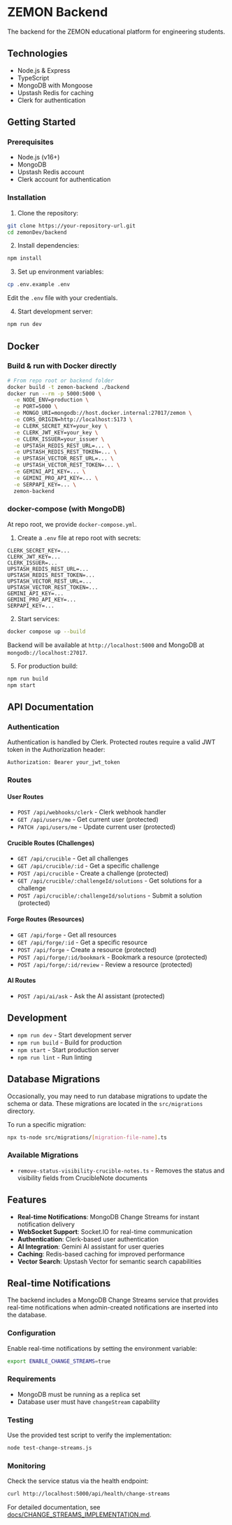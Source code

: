 # ZEMON Backend

The backend for the ZEMON educational platform for engineering students.

## Technologies

- Node.js & Express
- TypeScript
- MongoDB with Mongoose
- Upstash Redis for caching
- Clerk for authentication

## Getting Started

### Prerequisites

- Node.js (v16+)
- MongoDB
- Upstash Redis account
- Clerk account for authentication

### Installation

1. Clone the repository:
```bash
git clone https://your-repository-url.git
cd zemonDev/backend
```

2. Install dependencies:
```bash
npm install
```

3. Set up environment variables:
```bash
cp .env.example .env
```
Edit the `.env` file with your credentials.

4. Start development server:
```bash
npm run dev
```

## Docker

### Build & run with Docker directly

```bash
# From repo root or backend folder
docker build -t zemon-backend ./backend
docker run --rm -p 5000:5000 \
  -e NODE_ENV=production \
  -e PORT=5000 \
  -e MONGO_URI=mongodb://host.docker.internal:27017/zemon \
  -e CORS_ORIGIN=http://localhost:5173 \
  -e CLERK_SECRET_KEY=your_key \
  -e CLERK_JWT_KEY=your_key \
  -e CLERK_ISSUER=your_issuer \
  -e UPSTASH_REDIS_REST_URL=... \
  -e UPSTASH_REDIS_REST_TOKEN=... \
  -e UPSTASH_VECTOR_REST_URL=... \
  -e UPSTASH_VECTOR_REST_TOKEN=... \
  -e GEMINI_API_KEY=... \
  -e GEMINI_PRO_API_KEY=... \
  -e SERPAPI_KEY=... \
  zemon-backend
```

### docker-compose (with MongoDB)

At repo root, we provide `docker-compose.yml`.

1) Create a `.env` file at repo root with secrets:

```
CLERK_SECRET_KEY=...
CLERK_JWT_KEY=...
CLERK_ISSUER=...
UPSTASH_REDIS_REST_URL=...
UPSTASH_REDIS_REST_TOKEN=...
UPSTASH_VECTOR_REST_URL=...
UPSTASH_VECTOR_REST_TOKEN=...
GEMINI_API_KEY=...
GEMINI_PRO_API_KEY=...
SERPAPI_KEY=...
```

2) Start services:

```bash
docker compose up --build
```

Backend will be available at `http://localhost:5000` and MongoDB at `mongodb://localhost:27017`.

5. For production build:
```bash
npm run build
npm start
```

## API Documentation

### Authentication

Authentication is handled by Clerk. Protected routes require a valid JWT token in the Authorization header:
```
Authorization: Bearer your_jwt_token
```

### Routes

#### User Routes

- `POST /api/webhooks/clerk` - Clerk webhook handler
- `GET /api/users/me` - Get current user (protected)
- `PATCH /api/users/me` - Update current user (protected)

#### Crucible Routes (Challenges)

- `GET /api/crucible` - Get all challenges
- `GET /api/crucible/:id` - Get a specific challenge
- `POST /api/crucible` - Create a challenge (protected)
- `GET /api/crucible/:challengeId/solutions` - Get solutions for a challenge
- `POST /api/crucible/:challengeId/solutions` - Submit a solution (protected)

#### Forge Routes (Resources)

- `GET /api/forge` - Get all resources
- `GET /api/forge/:id` - Get a specific resource
- `POST /api/forge` - Create a resource (protected)
- `POST /api/forge/:id/bookmark` - Bookmark a resource (protected)
- `POST /api/forge/:id/review` - Review a resource (protected)

#### AI Routes

- `POST /api/ai/ask` - Ask the AI assistant (protected)

## Development

- `npm run dev` - Start development server
- `npm run build` - Build for production
- `npm start` - Start production server
- `npm run lint` - Run linting 

## Database Migrations

Occasionally, you may need to run database migrations to update the schema or data. These migrations are located in the `src/migrations` directory.

To run a specific migration:

```bash
npx ts-node src/migrations/[migration-file-name].ts
```

### Available Migrations

- `remove-status-visibility-crucible-notes.ts` - Removes the status and visibility fields from CrucibleNote documents 

## Features

- **Real-time Notifications**: MongoDB Change Streams for instant notification delivery
- **WebSocket Support**: Socket.IO for real-time communication
- **Authentication**: Clerk-based user authentication
- **AI Integration**: Gemini AI assistant for user queries
- **Caching**: Redis-based caching for improved performance
- **Vector Search**: Upstash Vector for semantic search capabilities

## Real-time Notifications

The backend includes a MongoDB Change Streams service that provides real-time notifications when admin-created notifications are inserted into the database.

### Configuration
Enable real-time notifications by setting the environment variable:
```bash
export ENABLE_CHANGE_STREAMS=true
```

### Requirements
- MongoDB must be running as a replica set
- Database user must have `changeStream` capability

### Testing
Use the provided test script to verify the implementation:
```bash
node test-change-streams.js
```

### Monitoring
Check the service status via the health endpoint:
```bash
curl http://localhost:5000/api/health/change-streams
```

For detailed documentation, see [docs/CHANGE_STREAMS_IMPLEMENTATION.md](../docs/CHANGE_STREAMS_IMPLEMENTATION.md). 